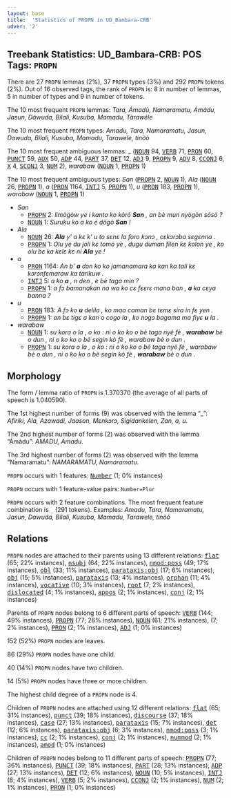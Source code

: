 ```yaml
---
layout: base
title:  'Statistics of PROPN in UD_Bambara-CRB'
udver: '2'
---
```


## Treebank Statistics: UD_Bambara-CRB: POS Tags: `PROPN`

There are 27 `PROPN` lemmas (2%), 37 `PROPN` types (3%) and 292 `PROPN` tokens (2%).
Out of 16 observed tags, the rank of `PROPN` is: 8 in number of lemmas, 5 in number of types and 9 in number of tokens.

The 10 most frequent `PROPN` lemmas: <em>Tara, Ámadù, Namaramatu, Ámàdu, Jasun, Dáwuda, Bilali, Kusuba, Mamadu, Tàrawéle</em>

The 10 most frequent `PROPN` types:  <em>Amadu, Tara, Namaramatu, Jasun, Dawuda, Bilali, Kusuba, Mamadu, Tarawele, tinòò</em>

The 10 most frequent ambiguous lemmas: <em>_</em> (<tt><a href="bm_crb-pos-NOUN.html">NOUN</a></tt> 94, <tt><a href="bm_crb-pos-VERB.html">VERB</a></tt> 71, <tt><a href="bm_crb-pos-PRON.html">PRON</a></tt> 60, <tt><a href="bm_crb-pos-PUNCT.html">PUNCT</a></tt> 59, <tt><a href="bm_crb-pos-AUX.html">AUX</a></tt> 50, <tt><a href="bm_crb-pos-ADP.html">ADP</a></tt> 44, <tt><a href="bm_crb-pos-PART.html">PART</a></tt> 37, <tt><a href="bm_crb-pos-DET.html">DET</a></tt> 12, <tt><a href="bm_crb-pos-ADJ.html">ADJ</a></tt> 9, <tt><a href="bm_crb-pos-PROPN.html">PROPN</a></tt> 9, <tt><a href="bm_crb-pos-ADV.html">ADV</a></tt> 8, <tt><a href="bm_crb-pos-CCONJ.html">CCONJ</a></tt> 6, <tt><a href="bm_crb-pos-X.html">X</a></tt> 4, <tt><a href="bm_crb-pos-SCONJ.html">SCONJ</a></tt> 3, <tt><a href="bm_crb-pos-NUM.html">NUM</a></tt> 2), <em>warabaw</em> (<tt><a href="bm_crb-pos-NOUN.html">NOUN</a></tt> 1, <tt><a href="bm_crb-pos-PROPN.html">PROPN</a></tt> 1)

The 10 most frequent ambiguous types:  <em>San</em> (<tt><a href="bm_crb-pos-PROPN.html">PROPN</a></tt> 2, <tt><a href="bm_crb-pos-NOUN.html">NOUN</a></tt> 1), <em>Ala</em> (<tt><a href="bm_crb-pos-NOUN.html">NOUN</a></tt> 26, <tt><a href="bm_crb-pos-PROPN.html">PROPN</a></tt> 1), <em>a</em> (<tt><a href="bm_crb-pos-PRON.html">PRON</a></tt> 1164, <tt><a href="bm_crb-pos-INTJ.html">INTJ</a></tt> 5, <tt><a href="bm_crb-pos-PROPN.html">PROPN</a></tt> 1), <em>u</em> (<tt><a href="bm_crb-pos-PRON.html">PRON</a></tt> 183, <tt><a href="bm_crb-pos-PROPN.html">PROPN</a></tt> 1), <em>warabaw</em> (<tt><a href="bm_crb-pos-NOUN.html">NOUN</a></tt> 1, <tt><a href="bm_crb-pos-PROPN.html">PROPN</a></tt> 1)


* <em>San</em>
  * <tt><a href="bm_crb-pos-PROPN.html">PROPN</a></tt> 2: <em>limògòw ye i kanto ko kòrò <b>San</b> , an bè mun nyògòn sòsò ?</em>
  * <tt><a href="bm_crb-pos-NOUN.html">NOUN</a></tt> 1: <em>Suruku ko a ko e dògò <b>San</b> !</em>
* <em>Ala</em>
  * <tt><a href="bm_crb-pos-NOUN.html">NOUN</a></tt> 26: <em><b>Ala</b> y' a kɛ k' u to sɛnɛ la foro kɔnɔ , cɛkɔrɔba sɛgɛnna .</em>
  * <tt><a href="bm_crb-pos-PROPN.html">PROPN</a></tt> 1: <em>Olu ye du joli kɛ tomo ye , dugu duman filen kɛ kolon ye , ko olu bɛ ka kɛlɛ kɛ ni <b>Ala</b> ye !</em>
* <em>a</em>
  * <tt><a href="bm_crb-pos-PRON.html">PRON</a></tt> 1164: <em>An b' <b>a</b> dɔn ko ko jamanamara ka kan ka tali kɛ kɔrɔnfɛmaraw ka tarikuw .</em>
  * <tt><a href="bm_crb-pos-INTJ.html">INTJ</a></tt> 5: <em>a ko <b>a</b> , n den , e bè taga min ?</em>
  * <tt><a href="bm_crb-pos-PROPN.html">PROPN</a></tt> 1: <em>a fɔ bamanakan na wa ko cɛ fɛɛrɛ mana ban , <b>a</b> ka cɛya banna ?</em>
* <em>u</em>
  * <tt><a href="bm_crb-pos-PRON.html">PRON</a></tt> 183: <em>A fɔ ko <b>u</b> delila , ko maa caman bɛ tɛmɛ sira in fɛ yen .</em>
  * <tt><a href="bm_crb-pos-PROPN.html">PROPN</a></tt> 1: <em>an bɛ tigɛ a kan o cogo la , ko nɔgɔ bagama ma fiyɛ <b>u</b> la .</em>
* <em>warabaw</em>
  * <tt><a href="bm_crb-pos-NOUN.html">NOUN</a></tt> 1: <em>su kora o la , o ko : ni o ko ko o bè taga nyè fè , <b>warabaw</b> bè o dun , ni o ko ko o bè segin kò fè , warabaw bè o dun .</em>
  * <tt><a href="bm_crb-pos-PROPN.html">PROPN</a></tt> 1: <em>su kora o la , o ko : ni o ko ko o bè taga nyè fè , warabaw bè o dun , ni o ko ko o bè segin kò fè , <b>warabaw</b> bè o dun .</em>

## Morphology

The form / lemma ratio of `PROPN` is 1.370370 (the average of all parts of speech is 1.040590).

The 1st highest number of forms (9) was observed with the lemma “_”: <em>Afiriki, Ala, Azawadi, Jaason, Mɛnkɔrɔ, Sigidankelen, Zan, a, u</em>.

The 2nd highest number of forms (2) was observed with the lemma “Ámàdu”: <em>AMADU, Amadu</em>.

The 3rd highest number of forms (2) was observed with the lemma “Namaramatu”: <em>NAMARAMATU, Namaramatu</em>.

`PROPN` occurs with 1 features: <tt><a href="bm_crb-feat-Number.html">Number</a></tt> (1; 0% instances)

`PROPN` occurs with 1 feature-value pairs: `Number=Plur`

`PROPN` occurs with 2 feature combinations.
The most frequent feature combination is `_` (291 tokens).
Examples: <em>Amadu, Tara, Namaramatu, Jasun, Dawuda, Bilali, Kusuba, Mamadu, Tarawele, tinòò</em>


## Relations

`PROPN` nodes are attached to their parents using 13 different relations: <tt><a href="bm_crb-dep-flat.html">flat</a></tt> (65; 22% instances), <tt><a href="bm_crb-dep-nsubj.html">nsubj</a></tt> (64; 22% instances), <tt><a href="bm_crb-dep-nmod-poss.html">nmod:poss</a></tt> (49; 17% instances), <tt><a href="bm_crb-dep-obl.html">obl</a></tt> (33; 11% instances), <tt><a href="bm_crb-dep-parataxis-obj.html">parataxis:obj</a></tt> (17; 6% instances), <tt><a href="bm_crb-dep-obj.html">obj</a></tt> (15; 5% instances), <tt><a href="bm_crb-dep-parataxis.html">parataxis</a></tt> (13; 4% instances), <tt><a href="bm_crb-dep-orphan.html">orphan</a></tt> (11; 4% instances), <tt><a href="bm_crb-dep-vocative.html">vocative</a></tt> (10; 3% instances), <tt><a href="bm_crb-dep-root.html">root</a></tt> (7; 2% instances), <tt><a href="bm_crb-dep-dislocated.html">dislocated</a></tt> (4; 1% instances), <tt><a href="bm_crb-dep-appos.html">appos</a></tt> (2; 1% instances), <tt><a href="bm_crb-dep-conj.html">conj</a></tt> (2; 1% instances)

Parents of `PROPN` nodes belong to 6 different parts of speech: <tt><a href="bm_crb-pos-VERB.html">VERB</a></tt> (144; 49% instances), <tt><a href="bm_crb-pos-PROPN.html">PROPN</a></tt> (77; 26% instances), <tt><a href="bm_crb-pos-NOUN.html">NOUN</a></tt> (61; 21% instances),  (7; 2% instances), <tt><a href="bm_crb-pos-PRON.html">PRON</a></tt> (2; 1% instances), <tt><a href="bm_crb-pos-ADJ.html">ADJ</a></tt> (1; 0% instances)

152 (52%) `PROPN` nodes are leaves.

86 (29%) `PROPN` nodes have one child.

40 (14%) `PROPN` nodes have two children.

14 (5%) `PROPN` nodes have three or more children.

The highest child degree of a `PROPN` node is 4.

Children of `PROPN` nodes are attached using 12 different relations: <tt><a href="bm_crb-dep-flat.html">flat</a></tt> (65; 31% instances), <tt><a href="bm_crb-dep-punct.html">punct</a></tt> (39; 18% instances), <tt><a href="bm_crb-dep-discourse.html">discourse</a></tt> (37; 18% instances), <tt><a href="bm_crb-dep-case.html">case</a></tt> (27; 13% instances), <tt><a href="bm_crb-dep-parataxis.html">parataxis</a></tt> (15; 7% instances), <tt><a href="bm_crb-dep-det.html">det</a></tt> (12; 6% instances), <tt><a href="bm_crb-dep-parataxis-obj.html">parataxis:obj</a></tt> (6; 3% instances), <tt><a href="bm_crb-dep-nmod-poss.html">nmod:poss</a></tt> (3; 1% instances), <tt><a href="bm_crb-dep-cc.html">cc</a></tt> (2; 1% instances), <tt><a href="bm_crb-dep-conj.html">conj</a></tt> (2; 1% instances), <tt><a href="bm_crb-dep-nummod.html">nummod</a></tt> (2; 1% instances), <tt><a href="bm_crb-dep-amod.html">amod</a></tt> (1; 0% instances)

Children of `PROPN` nodes belong to 11 different parts of speech: <tt><a href="bm_crb-pos-PROPN.html">PROPN</a></tt> (77; 36% instances), <tt><a href="bm_crb-pos-PUNCT.html">PUNCT</a></tt> (39; 18% instances), <tt><a href="bm_crb-pos-PART.html">PART</a></tt> (28; 13% instances), <tt><a href="bm_crb-pos-ADP.html">ADP</a></tt> (27; 13% instances), <tt><a href="bm_crb-pos-DET.html">DET</a></tt> (12; 6% instances), <tt><a href="bm_crb-pos-NOUN.html">NOUN</a></tt> (10; 5% instances), <tt><a href="bm_crb-pos-INTJ.html">INTJ</a></tt> (8; 4% instances), <tt><a href="bm_crb-pos-VERB.html">VERB</a></tt> (5; 2% instances), <tt><a href="bm_crb-pos-CCONJ.html">CCONJ</a></tt> (2; 1% instances), <tt><a href="bm_crb-pos-NUM.html">NUM</a></tt> (2; 1% instances), <tt><a href="bm_crb-pos-PRON.html">PRON</a></tt> (1; 0% instances)

